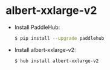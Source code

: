 # albert-xxlarge-v2
* Install PaddleHub: 

    ```bash
    $ pip install --upgrade paddlehub
    ```

* Install albert-xxlarge-v2: 

    ```bash
    $ hub install albert-xxlarge-v2
    ```
